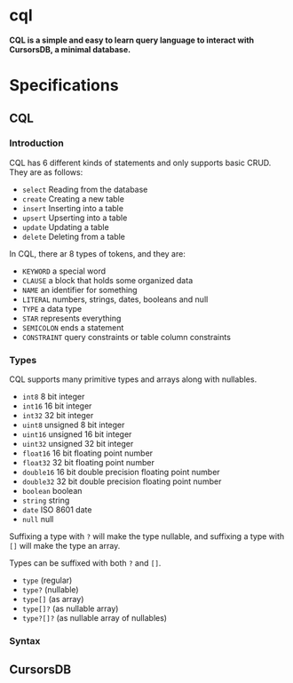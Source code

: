 # cql

**CQL is a simple and easy to learn query language to interact with CursorsDB, a minimal database.**

# Specifications

## CQL

### Introduction

CQL has 6 different kinds of statements and only supports basic CRUD. They are as follows:

- `select` Reading from the database
- `create` Creating a new table
- `insert` Inserting into a table
- `upsert` Upserting into a table
- `update` Updating a table
- `delete` Deleting from a table

In CQL, there ar 8 types of tokens, and they are:

- `KEYWORD` a special word
- `CLAUSE` a block that holds some organized data
- `NAME` an identifier for something
- `LITERAL` numbers, strings, dates, booleans and null
- `TYPE` a data type
- `STAR` represents everything
- `SEMICOLON` ends a statement
- `CONSTRAINT` query constraints or table column constraints

### Types

CQL supports many primitive types and arrays along with nullables.

- `int8` 8 bit integer
- `int16` 16 bit integer
- `int32` 32 bit integer
- `uint8` unsigned 8 bit integer
- `uint16` unsigned 16 bit integer
- `uint32` unsigned 32 bit integer
- `float16` 16 bit floating point number
- `float32` 32 bit floating point number
- `double16` 16 bit double precision floating point number
- `double32` 32 bit double precision floating point number
- `boolean` boolean
- `string` string
- `date` ISO 8601 date
- `null` null

Suffixing a type with `?` will make the type nullable, and suffixing a type with `[]` will make the type an array.

Types can be suffixed with both `?` and `[]`.

- `type` (regular)
- `type?` (nullable)
- `type[]` (as array)
- `type[]?` (as nullable array)
- `type?[]?` (as nullable array of nullables)

### Syntax

## CursorsDB
